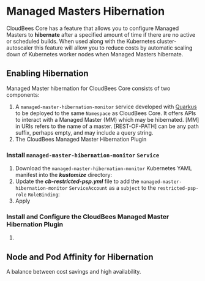 # Managed Masters Hibernation

CloudBees Core has a feature that allows you to configure Managed Masters to **hibernate** after a specified amount of time if there are no active or scheduled builds. When used along with the Kubernetes cluster-autoscaler this feature will allow you to reduce costs by automatic scaling down of Kubernetes worker nodes when Managed Masters hibernate.

## Enabling Hibernation

Managed Master hibernation for CloudBees Core consists of two components:

1. A `managed-master-hibernation-monitor` service developed with [Quarkus](https://quarkus.io/) to be deployed to the same `Namespace` as CloudBees Core. It offers APIs to interact with a Managed Master (MM) which may be hibernated. [MM] in URIs refers to the name of a master. [REST-OF-PATH] can be any path suffix, perhaps empty, and may include a query string.
2. The CloudBees Managed Master Hibernation Plugin 

### Install `managed-master-hibernation-monitor` `Service`

1. Download the `managed-master-hibernation-monitor` Kubernetes YAML manifest into the ***kustomize*** directory:
2. Update the ***cb-restricted-psp.yml*** file to add the `managed-master-hibernation-monitor` `ServiceAccount` as a `subject` to the `restricted-psp-role` `RoleBinding`:
3. Apply 

### Install and Configure the CloudBees Managed Master Hibernation Plugin

1. 

## Node and Pod Affinity for Hibernation

A balance between cost savings and high availability.